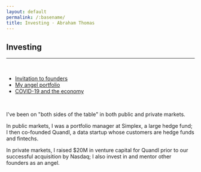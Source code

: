 ```yaml
---
layout: default
permalink: /:basename/
title: Investing · Abraham Thomas
---
```


## Investing

----

<br/>

* [Invitation to founders](/founders)
* [My angel portfolio](/angel)
* [COVID-19 and the economy](/covid-19-and-the-economy)

<br/>

I've been on "both sides of the table" in both public and private markets.

In public markets, I was a portfolio manager at Simplex, a large hedge fund; I then co-founded Quandl, a data startup whose customers are hedge funds and fintechs.

In private markets, I raised $20M in venture capital for Quandl prior to our successful acquisition by Nasdaq; I also invest in and mentor other founders as an angel.



<!--

* Investing in 2020
* The accidental trader
* Why I quit my hedge fund job
* The data revolution in finance

I like to think these experiences give me useful perspective on multiple intersecting worlds: capital markets, technology and entrepreneurship. 

-->


<br/>
<br/>
<br/>
